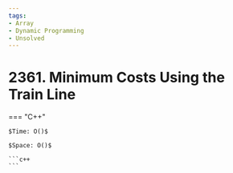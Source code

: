 ```yaml
---
tags:
- Array
- Dynamic Programming
- Unsolved
---
```



# 2361. Minimum Costs Using the Train Line

=== "C++"

    $Time: O()$

    $Space: O()$

    ```c++
    ```